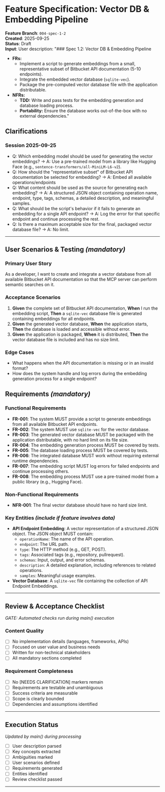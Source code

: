 # Feature Specification: Vector DB & Embedding Pipeline

**Feature Branch**: `004-spec-1-2`  
**Created**: 2025-09-25  
**Status**: Draft  
**Input**: User description: "### Spec 1.2: Vector DB & Embedding Pipeline
*   **FRs:**
    *   Implement a script to generate embeddings from a small, representative subset of Bitbucket API documentation (5-10 endpoints).
    *   Integrate the embedded vector database (`sqlite-vec`).
    *   Package the pre-computed vector database file with the application distributable.
*   **NFRs:**
    *   **TDD:** Write and pass tests for the embedding generation and database loading process.
    *   **Portability:** Ensure the database works out-of-the-box with no external dependencies."

## Clarifications
### Session 2025-09-25
- Q: Which embedding model should be used for generating the vector embeddings? → A: Use a pre-trained model from a library like Hugging Face (e.g., `sentence-transformers/all-MiniLM-L6-v2`).
- Q: How should the "representative subset" of Bitbucket API documentation be selected for embedding? → A: Embed all available operations/endpoints
- Q: What content should be used as the source for generating each embedding? → A: A structured JSON object containing operation name, endpoint, type, tags, schemas, a detailed description, and meaningful samples.
- Q: What should be the script's behavior if it fails to generate an embedding for a single API endpoint? → A: Log the error for that specific endpoint and continue processing the rest.
- Q: Is there a maximum acceptable size for the final, packaged vector database file? → A: No limit.

---
## User Scenarios & Testing *(mandatory)*

### Primary User Story
As a developer, I want to create and integrate a vector database from all available Bitbucket API documentation so that the MCP server can perform semantic searches on it.

### Acceptance Scenarios
1. **Given** the complete set of Bitbucket API documentation, **When** I run the embedding script, **Then** a `sqlite-vec` database file is generated containing embeddings for all endpoints.
2. **Given** the generated vector database, **When** the application starts, **Then** the database is loaded and accessible without error.
3. **Given** the application is packaged, **When** it is distributed, **Then** the vector database file is included and has no size limit.

### Edge Cases
- What happens when the API documentation is missing or in an invalid format?
- How does the system handle and log errors during the embedding generation process for a single endpoint?

## Requirements *(mandatory)*

### Functional Requirements
- **FR-001**: The system MUST provide a script to generate embeddings from all available Bitbucket API endpoints.
- **FR-002**: The system MUST use `sqlite-vec` for the vector database.
- **FR-003**: The generated vector database MUST be packaged with the application distributable, with no hard limit on its file size.
- **FR-004**: The embedding generation process MUST be covered by tests.
- **FR-005**: The database loading process MUST be covered by tests.
- **FR-006**: The integrated database MUST work without requiring external runtime dependencies.
- **FR-007**: The embedding script MUST log errors for failed endpoints and continue processing others.
- **FR-008**: The embedding process MUST use a pre-trained model from a public library (e.g., Hugging Face).

### Non-Functional Requirements
- **NFR-001**: The final vector database should have no hard size limit.

### Key Entities *(include if feature involves data)*
- **API Endpoint Embedding**: A vector representation of a structured JSON object. The JSON object MUST contain:
    - `operationName`: The name of the API operation.
    - `endpoint`: The URL path.
    - `type`: The HTTP method (e.g., GET, POST).
    - `tags`: Associated tags (e.g., repository, pullrequest).
    - `schemas`: Input, output, and error schemas.
    - `description`: A detailed explanation, including references to related operations.
    - `samples`: Meaningful usage examples.
- **Vector Database**: A `sqlite-vec` file containing the collection of API Endpoint Embeddings.

---

## Review & Acceptance Checklist
*GATE: Automated checks run during main() execution*

### Content Quality
- [ ] No implementation details (languages, frameworks, APIs)
- [ ] Focused on user value and business needs
- [ ] Written for non-technical stakeholders
- [ ] All mandatory sections completed

### Requirement Completeness
- [ ] No [NEEDS CLARIFICATION] markers remain
- [ ] Requirements are testable and unambiguous  
- [ ] Success criteria are measurable
- [ ] Scope is clearly bounded
- [ ] Dependencies and assumptions identified

---

## Execution Status
*Updated by main() during processing*

- [ ] User description parsed
- [ ] Key concepts extracted
- [ ] Ambiguities marked
- [ ] User scenarios defined
- [ ] Requirements generated
- [ ] Entities identified
- [ ] Review checklist passed

---
